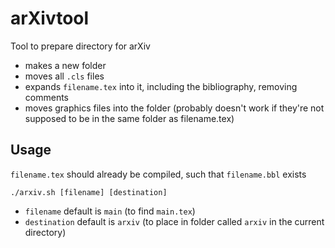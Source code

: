 # arXivtool
Tool to prepare directory for arXiv

* makes a new folder 
* moves all `.cls` files
* expands `filename.tex` into it, including the bibliography, removing comments
* moves graphics files into the folder (probably doesn't work if they're not supposed to be in the same folder as filename.tex) 



Usage
-----

`filename.tex` should already be compiled, such that `filename.bbl` exists

`./arxiv.sh [filename] [destination]`


* `filename` default is `main` (to find `main.tex`)
* `destination` default is `arxiv` (to place in folder called `arxiv`  in the current directory)

